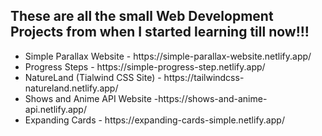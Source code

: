 <h2> These are all the small Web Development Projects from when I started learning till now!!! </h2>
<ul> 
  <li> Simple Parallax Website - https://simple-parallax-website.netlify.app/</li>
  <li> Progress Steps - https://simple-progress-step.netlify.app/</li>
  <li> NatureLand (Tialwind CSS Site) - https://tailwindcss-natureland.netlify.app/</li>
  <li> Shows and Anime API Website -https://shows-and-anime-api.netlify.app/</li>
  <li> Expanding Cards - https://expanding-cards-simple.netlify.app/</li>
</ul>

